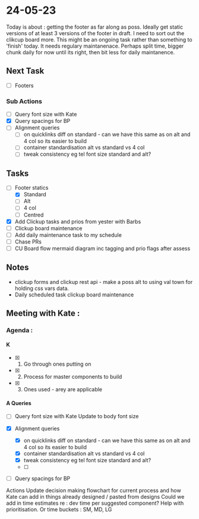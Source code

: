# 24-05-23

Today is about : getting the footer as far along as poss. Ideally get static versions of at least 3 versions of the footer in draft.
I need to sort out the clikcup board more. This might be an ongoing task rather than something to 'finish' today. It needs regulary maintanenace. Perhaps split time, bigger chunk daily for now until its right, then bit less for daily maintanence.

## Next Task
- [ ] Footers

### Sub Actions
- [ ] Query font size with Kate
- [x] Query spacings for BP
- [ ] Alignment queries
  - [ ] on quicklinks diff on standard - can we have this same as on alt and 4 col so its easier to build
  - [ ] container standardisation alt vs standard vs 4 col
  - [ ] tweak consistency eg tel font size standard and alt?

## Tasks
- [ ] Footer statics
  - [x] Standard
  - [ ] Alt
  - [ ] 4 col
  - [ ] Centred

- [x] Add Clickup tasks and prios from yester with Barbs
- [ ] Clickup board maintenance
- [ ] Add daily maintenance task to my schedule
- [ ] Chase PRs
- [ ] CU Board flow mermaid diagram inc tagging and prio flags after assess

## Notes
- clickup forms and clickup rest api - make a poss alt to using val town for holding css vars data.
- Daily scheduled task clickup board maintenance


## Meeting with Kate :

### Agenda :

#### K
- [x] 1. Go through ones putting on
- [x] 2. Process for master components to build
- [x] 3. Ones used - arey are applicable

#### A Queries

- [ ] Query font size with Kate
      Update to body font size

- [x] Alignment queries
  - [x] on quicklinks diff on standard - can we have this same as on alt and 4 col so its easier to build
  - [x] container standardisation alt vs standard vs 4 col
  - [x] tweak consistency eg tel font size standard and alt?
  - [ ]
- [ ] Query spacings for BP

Actions
Update decision making flowchart for current process and how Kate can add in things already designed / pasted from designs
Could we add in time estimates re : dev time per suggested component? Help with prioritisation. Or time buckets : SM, MD, LG